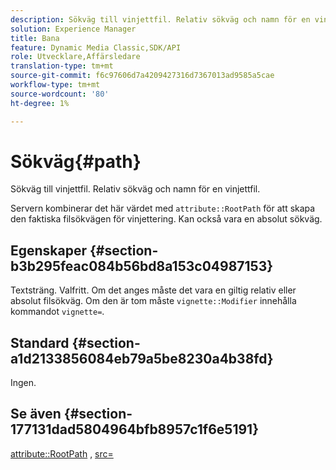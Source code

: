 ```yaml
---
description: Sökväg till vinjettfil. Relativ sökväg och namn för en vinjettfil.
solution: Experience Manager
title: Bana
feature: Dynamic Media Classic,SDK/API
role: Utvecklare,Affärsledare
translation-type: tm+mt
source-git-commit: f6c97606d7a4209427316d7367013ad9585a5cae
workflow-type: tm+mt
source-wordcount: '80'
ht-degree: 1%

---
```



# Sökväg{#path}

Sökväg till vinjettfil. Relativ sökväg och namn för en vinjettfil.

Servern kombinerar det här värdet med `attribute::RootPath` för att skapa den faktiska filsökvägen för vinjettering. Kan också vara en absolut sökväg.

## Egenskaper {#section-b3b295feac084b56bd8a153c04987153}

Textsträng. Valfritt. Om det anges måste det vara en giltig relativ eller absolut filsökväg. Om den är tom måste `vignette::Modifier` innehålla kommandot `vignette=`.

## Standard {#section-a1d2133856084eb79a5be8230a4b38fd}

Ingen.

## Se även {#section-177131dad5804964bfb8957c1f6e5191}

[attribute::RootPath](../../../../../ir-api/material-cat/image-rendering-api-ref/c-ir-material-catalog/c-ir-attributes-reference/r-ir-rootpath.md#reference-a4d7c96b62e14fcbad1740c702f160f3) ,  [src=](../../../../../ir-api/http-protocol/image-rendering-api-ref/c-ir-http-protocol-ref/c-ir-http-protocol-command-reference/r-ir-src.md#reference-62c98abad22149d68d405ed6aaff8272)

